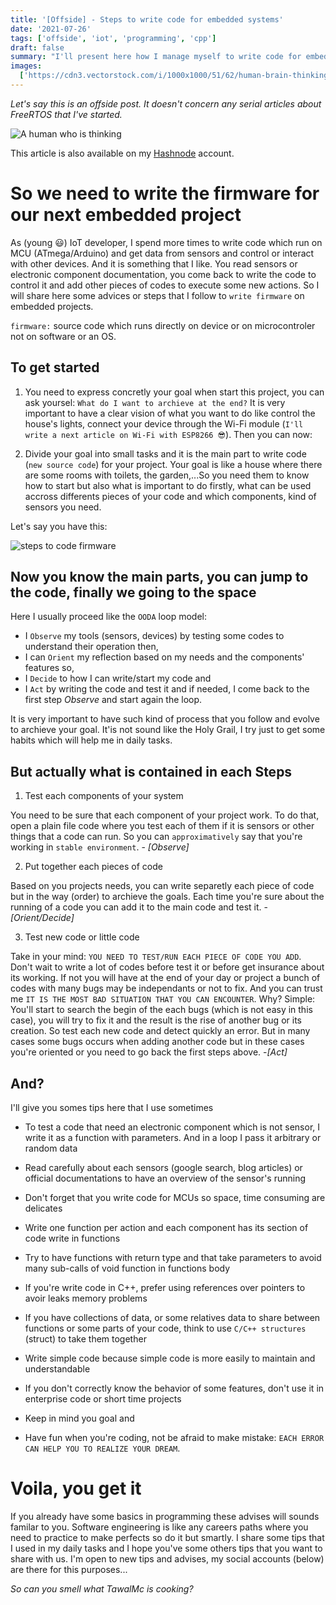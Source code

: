 ```yaml
---
title: '[Offside] - Steps to write code for embedded systems'
date: '2021-07-26'
tags: ['offside', 'iot', 'programming', 'cpp']
draft: false
summary: "I'll present here how I manage myself to write code for embedded systems or during IoT projects."
images:
  ['https://cdn3.vectorstock.com/i/1000x1000/51/62/human-brain-thinking-process-vector-1155162.jpg']
---
```


_Let's say this is an offside post. It doesn't concern any serial articles about FreeRTOS that I've started._

![A human who is thinking](https://i.pinimg.com/564x/31/01/b1/3101b17c829563c2cedfaf19bd78ea77.jpg)

This article is also available on my [Hashnode](https://tawalmcblog.hashnode.dev/) account.

# So we need to write the firmware for our next embedded project

As (young 😃) IoT developer, I spend more times to write code which run on MCU (ATmega/Arduino) and get data from sensors
and control or interact with other devices. And it is something that I like. You read sensors or electronic component
documentation, you come back to write the code to control it and add other pieces of codes to execute some new actions.
So I will share here some advices or steps that I follow to `write firmware` on embedded projects.

`firmware:` source code which runs directly on device or on microcontroler not on software or an OS.

## To get started

1. You need to express concretly your goal when start this project, you can ask yoursel: `What do I want to archieve at the end?`
   It is very important to have a clear vision of what you want to do like control the house's lights, connect
   your device through the Wi-Fi module (`I'll write a next article on Wi-Fi with ESP8266 😎`).
   Then you can now:

2. Divide your goal into small tasks and it is the main part to write code (`new source code`) for your project.
   Your goal is like a house where there are some rooms with toilets, the garden,...So you need them to know how to start but also what
   is important to do firstly, what can be used accross differents pieces of your code and
   which components, kind of sensors you need.

Let's say you have this:

![steps to code firmware](/static/images/steps_code_firmware.png)

## Now you know the main parts, you can jump to the code, finally we going to the space

Here I usually proceed like the `OODA` loop model:

- I `Observe` my tools (sensors, devices) by testing some codes to understand their operation then,
- I can `Orient` my reflection based on my needs and the components' features so,
- I `Decide` to how I can write/start my code and
- I `Act` by writing the code and test it and if needed, I come back to the first step _Observe_ and start again the loop.

It is very important to have such kind of process that you follow and evolve to archieve your goal. It'is not sound like
the Holy Grail, I try just to get some habits which will help me in daily tasks.

## But actually what is contained in each Steps

1. Test each components of your system

You need to be sure that each component of your project work. To do that, open a plain file code where you test each of them if it is sensors
or other things that a code can run. So you can `approximatively` say that you're working in `stable environment`. - _[Observe]_

2. Put together each pieces of code

Based on you projects needs, you can write separetly each piece of code but in the way (order) to
archieve the goals. Each time you're sure about the running of a code you can add it to the
main code and test it. - _[Orient/Decide]_

3. Test new code or little code

Take in your mind: `YOU NEED TO TEST/RUN EACH PIECE OF CODE YOU ADD`. Don't wait to write a lot of
codes before test it or before get insurance about its working. If not you will have at the end
of your day or project a bunch of codes with many bugs may be independants or not to fix. And
you can trust me `IT IS THE MOST BAD SITUATION THAT YOU CAN ENCOUNTER`. Why? Simple: You'll start
to search the begin of the each bugs (which is not easy in this case), you will try to fix it and
the result is the rise of another bug or its creation. So test each new code and detect quickly an error.
But in many cases some bugs occurs when adding another code but in these cases you're oriented or you
need to go back the first steps above. -_[Act]_

## And?

I'll give you somes tips here that I use sometimes

- To test a code that need an electronic component which is not sensor, I write it as a function with
  parameters. And in a loop I pass it arbitrary or random data

- Read carefully about each sensors (google search, blog articles) or official documentations to have an overview of the sensor's running

- Don't forget that you write code for MCUs so space, time consuming are delicates

- Write one function per action and each component has its section of code write in functions

- Try to have functions with return type and that take parameters to avoid many sub-calls of void function in functions body

- If you're write code in C++, prefer using references over pointers to avoir leaks memory problems

- If you have collections of data, or some relatives data to share between functions or some parts of your code, think to use `C/C++ structures` (struct) to take them together

- Write simple code because simple code is more easily to maintain and understandable

- If you don't correctly know the behavior of some features, don't use it in enterprise code or short time projects

- Keep in mind you goal and

- Have fun when you're coding, not be afraid to make mistake: `EACH ERROR CAN HELP YOU TO REALIZE YOUR DREAM`.

# Voila, you get it

If you already have some basics in programming these advises will sounds familar to you.
Software engineering is like any careers paths where you need to practice to make perfects so do it but
smartly. I share some tips that I used in my daily tasks and I hope you've some others tips that you want to share
with us. I'm open to new tips and advises, my social accounts (below) are there for this purposes...

_So can you smell what TawalMc is cooking?_
